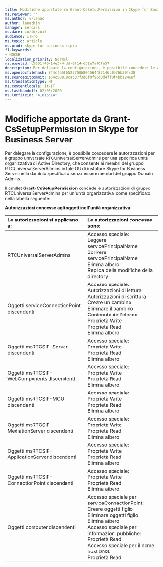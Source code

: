 ```yaml
---
title: Modifiche apportate da Grant-CsSetupPermission in Skype for Business Server
ms.reviewer: ''
ms.author: v-lanac
author: lanachin
manager: serdars
ms.date: 10/20/2015
audience: ITPro
ms.topic: article
ms.prod: skype-for-business-itpro
f1.keywords:
- NOCSH
localization_priority: Normal
ms.assetid: c5801f48-14e3-4fdd-8f14-d52e7af07a57
description: Per delegare la configurazione, è possibile concedere le autorizzazioni per il gruppo universale RTCUniversalServerAdmins per una specifica unità organizzativa di Active Directory, che consente ai membri del gruppo RTCUniversalServerAdmins in tale OU di installare Skype for Business Server nella dominio specificato senza essere membri del gruppo Domain Admins.
ms.openlocfilehash: 844cfa586523750b804564482146c0e76b39fc38
ms.sourcegitcommit: e64c50818cac37f3d6f0f96d0d4ff0f4bba24aef
ms.translationtype: MT
ms.contentlocale: it-IT
ms.lasthandoff: 02/06/2020
ms.locfileid: "41815514"
---
```

# <a name="changes-made-by-grant-cssetuppermission-in-skype-for-business-server"></a>Modifiche apportate da Grant-CsSetupPermission in Skype for Business Server
 
Per delegare la configurazione, è possibile concedere le autorizzazioni per il gruppo universale RTCUniversalServerAdmins per una specifica unità organizzativa di Active Directory, che consente ai membri del gruppo RTCUniversalServerAdmins in tale OU di installare Skype for Business Server nella dominio specificato senza essere membri del gruppo Domain Admins. 
  
Il cmdlet **Grant-CsSetupPermission** concede le autorizzazioni di gruppo RTCUniversalServerAdmins per un'unità organizzativa, come specificato nella tabella seguente:
  
**Autorizzazioni concesse agli oggetti nell'unità organizzativa**

|**Le autorizzazioni si applicano a:**|**Le autorizzazioni concesse sono:**|
|:-----|:-----|
|RTCUniversalServerAdmins  <br/> | Accesso speciale: <br/>  Leggere servicePrincipalName <br/>  Scrivere servicePrincipalName <br/>  Elimina albero <br/>  Replica delle modifiche della directory <br/> |
|Oggetti serviceConnectionPoint discendenti  <br/> | Accesso speciale: <br/>  Autorizzazioni di lettura <br/>  Autorizzazioni di scrittura <br/>  Creare un bambino <br/>  Eliminare il bambino <br/>  Contenuto dell'elenco <br/>  Proprietà Write <br/>  Proprietà Read <br/>  Elimina albero <br/> |
|Oggetti msRTCSIP-Server discendenti  <br/> | Accesso speciale: <br/>  Proprietà Write <br/>  Proprietà Read <br/>  Elimina albero <br/> |
|Oggetti msRTCSIP-WebComponents discendenti  <br/> | Accesso speciale: <br/>  Proprietà Write <br/>  Proprietà Read <br/>  Elimina albero <br/> |
|Oggetti msRTCSIP-MCU discendenti  <br/> | Accesso speciale: <br/>  Proprietà Write <br/>  Proprietà Read <br/>  Elimina albero <br/> |
|Oggetti msRTCSIP-MediationServer discendenti  <br/> | Accesso speciale: <br/>  Proprietà Write <br/>  Proprietà Read <br/>  Elimina albero <br/> |
|Oggetti msRTCSIP-ApplicationServer discendenti  <br/> | Accesso speciale: <br/>  Proprietà Write <br/>  Proprietà Read <br/>  Elimina albero <br/> |
|Oggetti msRTCSIP-ConnectionPoint discendenti  <br/> | Accesso speciale: <br/>  Proprietà Write <br/>  Proprietà Read <br/>  Elimina albero <br/> |
|Oggetti computer discendenti  <br/> | Accesso speciale per serviceConnectionPoint: <br/>  Creare oggetti figlio <br/>  Eliminare oggetti figlio <br/>  Elimina albero <br/>  Accesso speciale per informazioni pubbliche: <br/>  Proprietà Read <br/>  Accesso speciale per il nome host DNS: <br/>  Proprietà Read <br/> |
   

